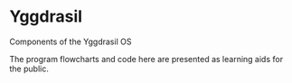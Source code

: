 # Yggdrasil
Components of the Yggdrasil OS

The program flowcharts and code here are presented as learning aids for the public.
